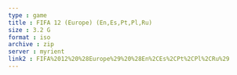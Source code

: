 ```yaml
---
type : game
title : FIFA 12 (Europe) (En,Es,Pt,Pl,Ru)
size : 3.2 G
format : iso
archive : zip
server : myrient
link2 : FIFA%2012%20%28Europe%29%20%28En%2CEs%2CPt%2CPl%2CRu%29
---
```

